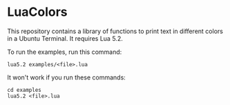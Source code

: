 # LuaColors
This repository contains a library of functions to print text in different colors in a Ubuntu Terminal. It requires Lua 5.2.

To run the examples, run this command:
````
lua5.2 examples/<file>.lua
````
It won't work if you run these commands:
````
cd examples
lua5.2 <file>.lua
````
